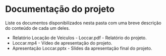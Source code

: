 # Documentação do projeto

Liste os documentos disponibilizados nesta pasta com uma breve descrição do conteúdo de cada um deles.

* Relatório Locação de Veiculos - Loccar.pdf - Relatório do projeto.
* Loccar.mp4 - Vídeo de apresentação do projeto.
* Apresentação Loccar.pptx - Slides da apresentação final do projeto.



